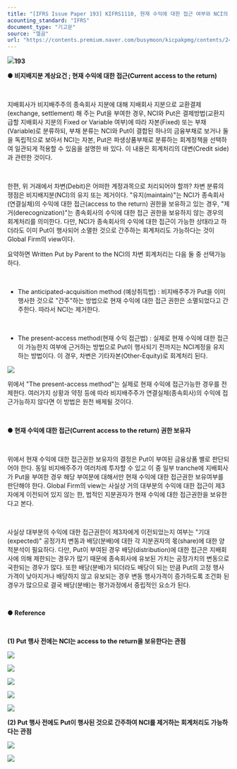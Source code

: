 ```yaml
---
title: "[IFRS Issue Paper 193] KIFRS1110, 현재 수익에 대한 접근 여부와 NCI의 유지, 제거 결정"
acounting_standard: "IFRS"
document_type: "기고문"
source: "엘곰"
url: "https://contents.premium.naver.com/busymoon/kicpakpmg/contents/240814172243340pa"
---
```

![](https://n2.news.naver.com/l.gif?type=content)**193**

**● 비지배지분 계상요건 ; 현재 수익에 대한 접근(Current access to the return)**

​

지배회사가 비지배주주의 종속회사 지분에 대해 지배회사 지분으로 교환결제(exchange, settlement) 해 주는 Put을 부여한 경우, NCI와 Put은 결제방법(교환지급할 지배회사 지분의 Fixed or Variable 여부)에 따라 자본(Fixed) 또는 부채(Variable)로 분류하되, 부채 분류는 NCI와 Put이 결합된 하나의 금융부채로 보거나 둘을 독립적으로 보아서 NCI는 자본, Put은 파생상품부채로 분류하는 회계정책을 선택하여 일관되게 적용할 수 있음을 설명한 바 있다. 이 내용은 회계처리의 대변(Credit side)과 관련한 것이다.

​

한편, 위 거래에서 차변(Debit)은 어떠한 계정과목으로 처리되어야 할까? 차변 분류의 쟁점은 비지배지분(NCI)의 유지 또는 제거이다. "유지(maintain)"는 NCI가 종속회사(연결실체)의 수익에 대한 접근(access to the return) 권한을 보유하고 있는 경우, "제거(derecognization)"는 종속회사의 수익에 대한 접근 권한을 보유하지 않는 경우의 회계처리를 의미한다. 다만, NCI가 종속회사의 수익에 대한 접근이 가능한 상태라고 하더라도 이미 Put이 행사되어 소멸한 것으로 간주하는 회계처리도 가능하다는 것이 Global Firm의 view이다.

요약하면 Written Put by Parent to the NCI의 차변 회계처리는 다음 둘 중 선택가능하다.

​

- The anticipated-acquisition method (예상취득법) : 비지배주주가 Put을 이미 행사한 것으로 "간주"하는 방법으로 현재 수익에 대한 접근 권한은 소멸되었다고 간주한다. 따라서 NCI는 제거한다.

​

- The present-access method(현재 수익 접근법) : 실제로 현재 수익에 대한 접근이 가능한지 여부에 근거하는 방법으로 Put이 행사되기 전까지는 NCI계정을 유지하는 방법이다. 이 경우, 차변은 기타자본(Other-Equity)로 회계처리 된다.

![](https://scs-phinf.pstatic.net/MjAyNDA4MTRfMjEz/MDAxNzIzNjIwNjY0MzQ3.zL1mpeCLaqxn-dalq1NBJhD5YeHMIJYTZ0m0r4Xyt0Yg.OxG-xCDn55IOYoKOI5_0Y2T7xVctPe-_zfgk8zYNZ0wg.PNG/image.png?type=w800)

위에서 "The present-access method"는 실제로 현재 수익에 접근가능한 경우를 전제한다. 여러가지 상황과 약정 등에 따라 비지배주주가 연결실체(종속회사)의 수익에 접근가능하지 않다면 이 방법은 원천 배제될 것이다.

​

**● 현재 수익에 대한 접근(Current access to the return) 권한 보유자**

**​**

위에서 현재 수익에 대한 접근권한 보유자의 결정은 Put이 부여된 금융상품 별로 판단되어야 한다. 동일 비지배주주가 여러차례 투자할 수 있고 이 중 일부 tranche에 지배회사가 Put을 부여한 경우 해당 부여분에 대해서만 현재 수익에 대한 접근권한 보유여부를 판단해야 한다. Global Firm의 view는 사실상 거의 대부분의 수익에 대한 접근이 제3자에게 이전되어 있지 않는 한, 법적인 지분권자가 현재 수익에 대한 접근권한을 보유한다고 본다.

​

사실상 대부분의 수익에 대한 접근권한이 제3자에게 이전되었는지 여부는 "기대(expected)" 공정가치 변동과 배당(분배)에 대한 각 지분권자의 몫(share)에 대한 양적분석이 필요하다. 다만, Put이 부여된 경우 배당(distribution)에 대한 접근은 지배회사에 의해 제한되는 경우가 많기 때문에 종속회사에 유보된 가치는 공정가치의 변동으로 국한되는 경우가 많다. 또한 배당(분배)가 되더라도 배당이 되는 만큼 Put의 고정 행사가격이 낮아지거나 배당하지 않고 유보되는 경우 변동 행사가격이 증가하도록 조건화 된 경우가 많으므로 결국 배당(분배)는 평가과정에서 중립적인 요소가 된다.

​

**● Reference**

**​**

**(1) Put 행사 전에는 NCI는 access to the return을 보유한다는 관점**

![](https://scs-phinf.pstatic.net/MjAyNDA4MTRfMjI1/MDAxNzIzNjQwNzkzNzEw.CMyVlqPD2IOr9AEAQJcGzzjRTillWtggv-srSJYo6dkg.8JfyPjW-vwcvu6E_KttLHt3fMx1kmTJVXdTC9G9DcQEg.PNG/image.png?type=w800)

![](https://scs-phinf.pstatic.net/MjAyNDA4MTRfMjg1/MDAxNzIzNjQwODMwMzc1.DrVHCVKtKeh2HC9oDn4mvKmVd27DtcIYbkzWp_LNoDEg.pgyEKP1WFKxbLCCFUkmXgHgNLO7NYb-ZA2FfIDgCqQ4g.PNG/image.png?type=w800)

![](https://scs-phinf.pstatic.net/MjAyNDA4MTRfMjM5/MDAxNzIzNjQwOTg0MzUy.MW7rpbj9CoEeWWLb4l1vs9GLt5AXc0cV8DGtR39nAU8g.P2xfhlMjYXSt1RPIv5Nb-XLZLwEbyMgqf8mkA1XqiDwg.PNG/image.png?type=w800)

![](https://scs-phinf.pstatic.net/MjAyNDA4MTRfNzIg/MDAxNzIzNjQxMDk3Mzk3.71VhCL7iweigmIM3IfX0sV2U3mxf4U_qMWwql1GZIvkg.yq6hMsZKZ_JW1nIN52TmfQ-_42DALmnP63gwyu7UN74g.PNG/image.png?type=w800)

![](https://scs-phinf.pstatic.net/MjAyNDA4MTRfMTE3/MDAxNzIzNjQxMTE4NTcx.VEURI1sVNgSLkDyCuX1Kfs2fzcPPspCJ7T3fwpRHQukg.Gz6TdQCruZPuSHp7ylvgEpO3iEWuoUc-H6OywJFpgDQg.PNG/image.png?type=w800)

**(2) Put 행사 전에도 Put이 행사된 것으로 간주하여 NCI를 제거하는 회계처리도 가능하다는 관점**

![](https://scs-phinf.pstatic.net/MjAyNDA4MTRfMjA4/MDAxNzIzNjQyMTMwODk5.Oyuzw0XiT_Zf1X-Vj5ZZ4BHxuryr1z66Ygxil_qO6wog.2MsZj6yPtaSNFcXDthJ803U4LJclng6etOPHBO4174og.PNG/image.png?type=w800)

![](https://scs-phinf.pstatic.net/MjAyNDA4MTRfNDMg/MDAxNzIzNjQyMTA0MzE2.X6WjYkojW3giRODpiVdi9xrNEHY214KDIUYBGhVG7Hgg.vLUo4JJc8zrzZOsgAeVqWYfUhIl8pRjxa8Ix3FKviGYg.PNG/image.png?type=w800)

**​**